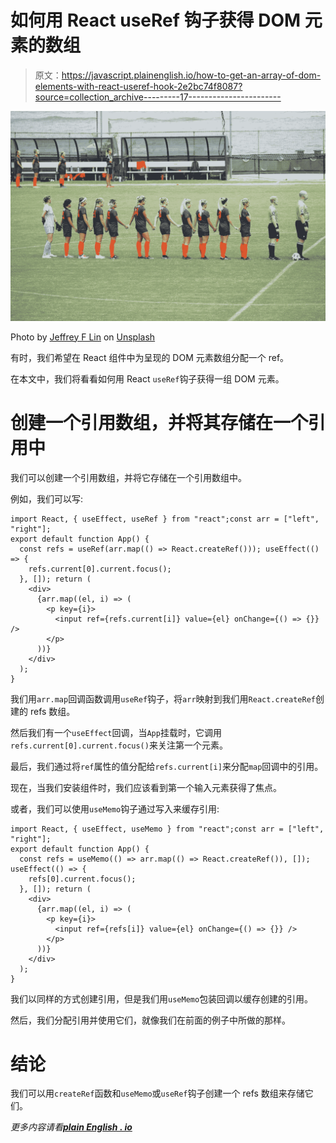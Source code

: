 # 如何用 React useRef 钩子获得 DOM 元素的数组

> 原文：<https://javascript.plainenglish.io/how-to-get-an-array-of-dom-elements-with-react-useref-hook-2e2bc74f8087?source=collection_archive---------17----------------------->

![](img/71da4a9867d97ad9bd64d995536756cf.png)

Photo by [Jeffrey F Lin](https://unsplash.com/@jeffreyflin?utm_source=medium&utm_medium=referral) on [Unsplash](https://unsplash.com?utm_source=medium&utm_medium=referral)

有时，我们希望在 React 组件中为呈现的 DOM 元素数组分配一个 ref。

在本文中，我们将看看如何用 React `useRef`钩子获得一组 DOM 元素。

# 创建一个引用数组，并将其存储在一个引用中

我们可以创建一个引用数组，并将它存储在一个引用数组中。

例如，我们可以写:

```
import React, { useEffect, useRef } from "react";const arr = ["left", "right"];
export default function App() {
  const refs = useRef(arr.map(() => React.createRef())); useEffect(() => {
    refs.current[0].current.focus();
  }, []); return (
    <div>
      {arr.map((el, i) => (
        <p key={i}>
          <input ref={refs.current[i]} value={el} onChange={() => {}} />
        </p>
      ))}
    </div>
  );
}
```

我们用`arr.map`回调函数调用`useRef`钩子，将`arr`映射到我们用`React.createRef`创建的 refs 数组。

然后我们有一个`useEffect`回调，当`App`挂载时，它调用`refs.current[0].current.focus()`来关注第一个元素。

最后，我们通过将`ref`属性的值分配给`refs.current[i]`来分配`map`回调中的引用。

现在，当我们安装组件时，我们应该看到第一个输入元素获得了焦点。

或者，我们可以使用`useMemo`钩子通过写入来缓存引用:

```
import React, { useEffect, useMemo } from "react";const arr = ["left", "right"];
export default function App() {
  const refs = useMemo(() => arr.map(() => React.createRef()), []); useEffect(() => {
    refs[0].current.focus();
  }, []); return (
    <div>
      {arr.map((el, i) => (
        <p key={i}>
          <input ref={refs[i]} value={el} onChange={() => {}} />
        </p>
      ))}
    </div>
  );
}
```

我们以同样的方式创建引用，但是我们用`useMemo`包装回调以缓存创建的引用。

然后，我们分配引用并使用它们，就像我们在前面的例子中所做的那样。

# 结论

我们可以用`createRef`函数和`useMemo`或`useRef`钩子创建一个 refs 数组来存储它们。

*更多内容请看*[***plain English . io***](http://plainenglish.io)